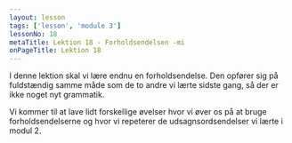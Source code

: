 ```yaml
---
layout: lesson
tags: ['lesson', 'module 3']
lessonNo: 18
metaTitle: Lektion 18 - Forholdsendelsen -mi
onPageTitle: Lektion 18
---
```

I denne lektion skal vi lære endnu en forholdsendelse. Den opfører sig på fuldstændig samme måde som de to andre vi lærte sidste gang, så der er ikke noget nyt grammatik.

Vi kommer til at lave lidt forskellige øvelser hvor vi øver os på at bruge forholdsendelserne og hvor vi repeterer de udsagnsordsendelser vi lærte i modul 2.